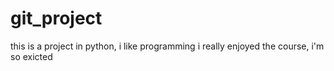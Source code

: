 # git_project
 
this is a project in python, i like programming
i really enjoyed the course, i'm so exicted